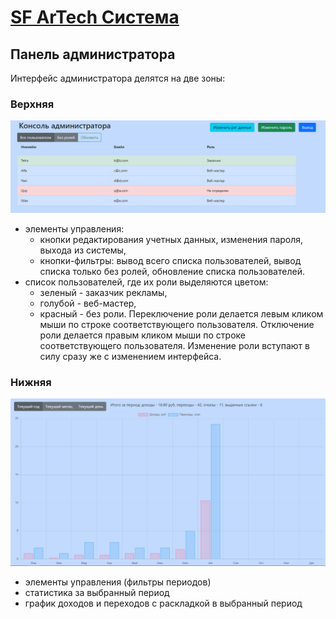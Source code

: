 # [SF ArTech Система](../README.md)

## Панель администратора

Интерфейс администратора делятся на две зоны:
### Верхняя

![верхняя часть интерфейса](/docs/img/admin1.png)

- элементы управления: 
    * кнопки редактирования учетных данных, изменения пароля, выхода из системы,
    * кнопки-фильтры: вывод всего списка пользователей, вывод списка только без ролей, обновление списка пользователей.
- список пользователей, где их роли выделяются цветом:
    * зеленый - заказчик рекламы,
    * голубой - веб-мастер,
    * красный - без роли.
Переключение роли делается левым кликом мыши по строке соответствующего пользователя. 
Отключение роли делается правым кликом мыши по строке соответствующего пользователя. 
Изменение роли вступают в силу сразу же с изменением интерфейса.

### Нижняя

![нижняя часть интерфейса](/docs/img/admin2.png)

- элементы управления (фильтры периодов)
- статистика за выбранный период
- график доходов и переходов с раскладкой в выбранный период

